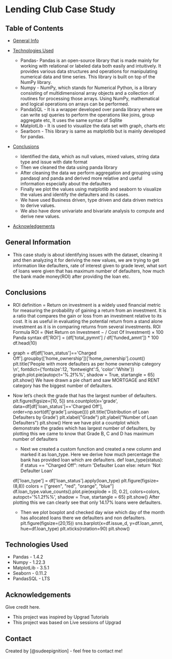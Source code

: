 # Lending Club Case Study

## Table of Contents
* [General Info](#generalinformation)
* [Technologies Used](#technologiesused)
   * Pandas-  Pandas is an open-source library that is made mainly for working with relational or labeled data both easily and intuitively. It provides various data structures and operations for manipulating numerical data and time series. This library is built on top of the NumPy library.
  * Numpy - NumPy, which stands for Numerical Python, is a library consisting of multidimensional array objects and a collection of routines for processing those arrays. Using NumPy, mathematical and logical operations on arrays can be performed.
  * PandaSQL - It is a wrapper developed over panda library where we can write sql queries to perform the operations like joins, group aggregate etc, It uses the same syntax of Sqllite
  * MatplotLib - It is used to visualize the data set with graph, charts etc
  * Searborn - This library is same as matplotlib but is mainly developed for pandas.

* [Conclusions](#conclusions)
  * Identified the data, which as null values, mixed values, string data type and issue with date format
  * Then we cleaned the data using panda library 
  * After cleaning the data we perform aggregation and grouping using pandasql and panda and derived more relative and useful information especially about the defaulters
  * Finally we plot the values using matplotlib and seaborn to visualize the values and identify the defaulters and its cases.
  * We have used Business driven, type driven and data driven metrics to derive values.
  * We also have done univariate and bivariate analysis to compute and derive new values.

* [Acknowledgements](#acknowledgements)

<!-- You can include any other section that is pertinent to your problem -->

## General Information
-  This case study is about identifying issues with the dataset, cleaning it and then analyzing it for deriving the new values, we are trying to get information like defaulters, rate of interest given to grade level, what sort of loans were given that has maximum number of defaulters, how much the bank made money(ROI) after providing the loan etc.

<!-- You don't have to answer all the questions - just the ones relevant to your project. -->

## Conclusions
  - ROI definition = Return on investment is a widely used financial metric for measuring the probability of gaining a return from an investment. It is a ratio that compares the gain or loss from an investment relative to its cost. It is as useful in evaluating the potential return from a stand alone investment as it is in comparing returns from several investments.
  ROI Formula
  ROI = (Net Return  on  Investment − / Cost Of Investment) × 100
  Panda syntax
  df['ROI'] = (df['total_pymnt'] / df['funded_amnt']) * 100
  df.head(10)

- graph =  df[df['loan_status']=='Charged Off'].groupby(['home_ownership'])['home_ownership'].count()
  plt.title('People with more defaulters as per home ownership category \n', fontdict={'fontsize':12, 'fontweight':5, 'color':'White'})
  graph.plot.pie(autopct='%.2f%%', shadow = True, startangle = 65)
  plt.show()
  We have drawn a pie chart and saw MORTGAGE and RENT category has the biggest number of defaulters.

- Now let’s check the grade that has the largest number of defaulters.
  plt.figure(figsize=[10, 5])
  sns.countplot(x='grade',  data=df[df['loan_status']=='Charged Off'], order=np.sort(df['grade'].unique()))
  plt.title('Distribution of Loan Defaulters by Grade')
  plt.xlabel("Grade")
  plt.ylabel("Number of Loan Defaulters")
  plt.show()
  Here we have plot a countplot which demonstrate the grades which has largest number of defaulters, by plotting this we came to know that Grade B, C and D has maximum number of defaulters

  - Next we created a custom function and created a new column and marked it as loan_type. Here we derive how much percentage the bank has provided loan which are defaulters.
  def loan_type(status):
       if status == "Charged Off":
          return 'Defaulter Loan
      else:
         return 'Not Defaulter Loan'

  df['loan_type'] = df['loan_status'].apply(loan_type)
  plt.figure(figsize=(8,8))
  colors = ["green", "red", "orange", "blue"]
  df.loan_type.value_counts().plot.pie(explode = [0, 0.2], colors=colors, autopct='%1.2f%%', shadow = True, startangle = 65)
  plt.show()
  After plotting this we can clearly see that only 14.17% loans were defaulters.
  
  - Then we plot boxplot and checked day wise which day of the month has allocated loans there we defaulters and non defaulters.
    plt.figure(figsize=(20,15))
    sns.barplot(x=df.issue_d, y=df.loan_amnt, hue=df.loan_type)
    plt.xticks(rotation=90)
    plt.show()


<!-- You don't have to answer all the questions - just the ones relevant to your project. -->


## Technologies Used
- Pandas - 1.4.2
- Numpy - 1.22.3
- MatplotLib - 3.5.1
- Seaborn - 0.11.2
- PandasSQL - LTS

<!-- As the libraries versions keep on changing, it is recommended to mention the version of library used in this project -->

## Acknowledgements
Give credit here.
- This project was inspired by Upgrad Tutorials
- This project was based on Live sessions of Upgrad


## Contact
Created by [@sudeepignition] - feel free to contact me!
